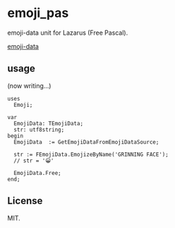 # emoji_pas

emoji-data unit for Lazarus (Free Pascal).

[emoji-data](https://github.com/iamcal/emoji-data)  

## usage

(now writing...)

```
uses
  Emoji;

var
  EmojiData: TEmojiData;
  str: utf8string;
begin
  EmojiData  := GetEmojiDataFromEmojiDataSource;

  str := FEmojiData.EmojizeByName('GRINNING FACE');
  // str = '😀'

  EmojiData.Free;
end;
```


## License

MIT.
